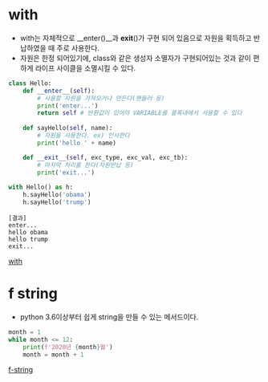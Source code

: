 # with

* with는 자체적으로 __enter()__과 __exit__()가 구현 되어 있음으로 자원을 획득하고 반납하였을 때 주로 사용한다.
* 자원은 한정 되어있기에, class와 같은 생성자 소멸자가 구현되어있는 것과 같이 편하게 라이프 사이클을 소멸시킬 수 있다.
```python
class Hello:
    def __enter__(self):
        # 사용할 자원을 가져오거나 만든다(핸들러 등)
        print('enter...')
        return self # 반환값이 있어야 VARIABLE를 블록내에서 사용할 수 있다
        
    def sayHello(self, name):
        # 자원을 사용한다. ex) 인사한다
        print('hello ' + name)

    def __exit__(self, exc_type, exc_val, exc_tb):
        # 마지막 처리를 한다(자원반납 등)
        print('exit...')
        
with Hello() as h:
    h.sayHello('obama')
    h.sayHello('trump')
```
```
[결과]
enter...
hello obama
hello trump
exit...
```
[with](https://m.blog.naver.com/PostView.nhn?blogId=wideeyed&logNo=221653260516&proxyReferer=https:%2F%2Fwww.google.com%2F)

# f string
* python 3.6이상부터 쉽게 string을 만들 수 있는 메서드이다.
```python
month = 1
while month <= 12:
    print(f'2020년 {month}월')
    month = month + 1
```
[f-string](https://blockdmask.tistory.com/429)
